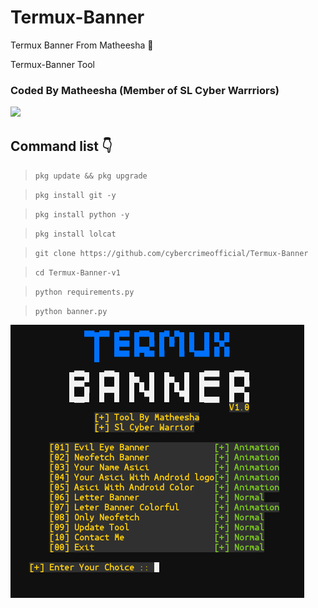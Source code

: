 # Termux-Banner
Termux Banner From Matheesha 🙂

Termux-Banner Tool

### Coded By Matheesha (Member of SL Cyber Warrriors)

<a href="https://github.com/cybercrimeofficial/Termux-Banner"><img src="Screenshot_2021-09-19-11-37-54-1.png"></a>

## Command list 👇

>`pkg update && pkg upgrade`

>`pkg install git -y`

>`pkg install python -y`

>`pkg install lolcat`

>`git clone https://github.com/cybercrimeofficial/Termux-Banner`

>`cd Termux-Banner-v1`

>`python requirements.py`

>`python banner.py`

<img src="Screenshot_2021-09-19-11-54-53-1.png">
